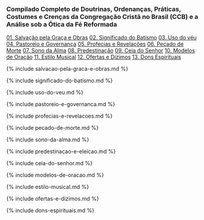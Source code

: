### Compilado Completo de Doutrinas, Ordenanças, Práticas, Costumes e Crenças da Congregação Cristã no Brasil (CCB) e a Análise sob a Ótica da Fé Reformada

[01. Salvação pela Graça e Obras](#salvacao-pela-graca-e-obras)
[02. Significado do Batismo](#significado-do-batismo)
[03. Uso do véu](#uso-do-veu)
[04. Pastoreio e Governança](#pastoreio-e-governanca)
[05. Profecias e Revelações](#profecias-e-revelacoes)
[06. Pecado de Morte](#pecado-de-morte)
[07. Sono da Alma](#sono-da-alma)
[08. Predestinação](#predestinacao-e-eleicao)
[09. Ceia do Senhor](#ceia-do-senhor)
[10. Modelos de Oração](#modelos-de-oracao)
[11. Estilo Musical](#estilo-musical)
[12. Ofertas e Dízimos](#ofertas-e-dizimos)
[13. Dons Espirituais](#dons-espirituais)

{% include salvacao-pela-graca-e-obras.md %}

{% include significado-do-batismo.md %}

{% include uso-do-veu.md %}

{% include pastoreio-e-governanca.md %}

{% include profecias-e-revelacoes.md %}

{% include pecado-de-morte.md %}

{% include sono-da-alma.md %}

{% include predestinacao-e-eleicao.md %}

{% include ceia-do-senhor.md %}

{% include modelos-de-oracao.md %}

{% include estilo-musical.md %}

{% include ofertas-e-dizimos.md %}

{% include dons-espirituais.md %}